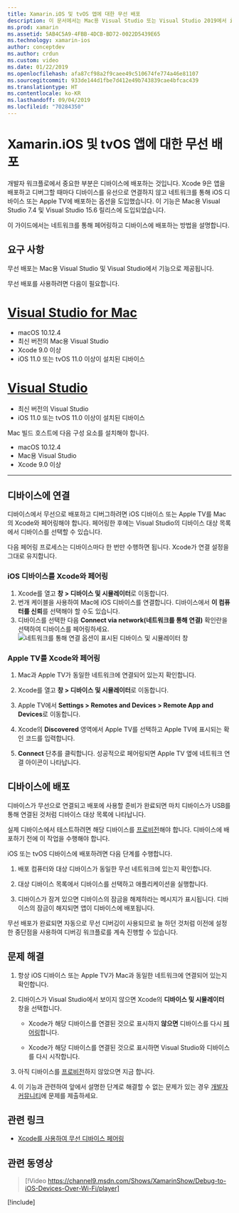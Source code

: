 ```yaml
---
title: Xamarin.iOS 및 tvOS 앱에 대한 무선 배포
description: 이 문서에서는 Mac용 Visual Studio 또는 Visual Studio 2019에서 iOS 디바이스에 Xamarin.iOS 앱을 무선으로 배포하는 방법을 설명합니다.
ms.prod: xamarin
ms.assetid: 5AB4C5A9-4FBB-4DCB-BD72-0022D5439E65
ms.technology: xamarin-ios
author: conceptdev
ms.author: crdun
ms.custom: video
ms.date: 01/22/2019
ms.openlocfilehash: afa87cf98a2f9caee49c510674fe774a46e81107
ms.sourcegitcommit: 933de144d1fbe7d412e49b743839cae4bfcac439
ms.translationtype: HT
ms.contentlocale: ko-KR
ms.lasthandoff: 09/04/2019
ms.locfileid: "70284350"
---
```

# <a name="wireless-deployment-for-xamarinios-and-tvos-apps"></a>Xamarin.iOS 및 tvOS 앱에 대한 무선 배포

개발자 워크플로에서 중요한 부분은 디바이스에 배포하는 것입니다. Xcode 9은 앱을 배포하고 디버그할 때마다 디바이스를 유선으로 연결하지 않고 네트워크를 통해 iOS 디바이스 또는 Apple TV에 배포하는 옵션을 도입했습니다. 이 기능은 Mac용 Visual Studio 7.4 및 Visual Studio 15.6 릴리스에 도입되었습니다.

이 가이드에서는 네트워크를 통해 페어링하고 디바이스에 배포하는 방법을 설명합니다.

## <a name="requirements"></a>요구 사항

무선 배포는 Mac용 Visual Studio 및 Visual Studio에서 기능으로 제공됩니다.

무선 배포를 사용하려면 다음이 필요합니다.

# <a name="visual-studio-for-mactabmacos"></a>[Visual Studio for Mac](#tab/macos)

- macOS 10.12.4
- 최신 버전의 Mac용 Visual Studio
- Xcode 9.0 이상
- iOS 11.0 또는 tvOS 11.0 이상이 설치된 디바이스

# <a name="visual-studiotabwindows"></a>[Visual Studio](#tab/windows)

- 최신 버전의 Visual Studio
- iOS 11.0 또는 tvOS 11.0 이상이 설치된 디바이스

Mac 빌드 호스트에 다음 구성 요소를 설치해야 합니다.

- macOS 10.12.4
- Mac용 Visual Studio
- Xcode 9.0 이상

-----

## <a name="connecting-a-device"></a>디바이스에 연결

디바이스에서 무선으로 배포하고 디버그하려면 iOS 디바이스 또는 Apple TV를 Mac의 Xcode와 페어링해야 합니다. 페어링한 후에는 Visual Studio의 디바이스 대상 목록에서 디바이스를 선택할 수 있습니다. 

다음 페어링 프로세스는 디바이스마다 한 번만 수행하면 됩니다. Xcode가 연결 설정을 그대로 유지합니다.

<a name="pair" />

### <a name="pairing-an-ios-device-with-xcode"></a>iOS 디바이스를 Xcode와 페어링

1. Xcode를 열고 **창 &gt; 디바이스 및 시뮬레이터**로 이동합니다.
2. 번개 케이블을 사용하여 Mac에 iOS 디바이스를 연결합니다. 디바이스에서 **이 컴퓨터를 신뢰**를 선택해야 할 수도 있습니다.
3. 디바이스를 선택한 다음 **Connect via network(네트워크를 통해 연결)** 확인란을 선택하여 디바이스를 페어링하세요.  ![네트워크를 통해 연결 옵션이 표시된 디바이스 및 시뮬레이터 창](wireless-deployment-images/image2.png)

### <a name="pairing-an-apple-tv-with-xcode"></a>Apple TV를 Xcode와 페어링

1. Mac과 Apple TV가 동일한 네트워크에 연결되어 있는지 확인합니다.

2. Xcode를 열고 **창 &gt; 디바이스 및 시뮬레이터**로 이동합니다.

3. Apple TV에서 **Settings > Remotes and Devices > Remote App and Devices**로 이동합니다.

4. Xcode의 **Discovered** 영역에서 Apple TV를 선택하고 Apple TV에 표시되는 확인 코드를 입력합니다.

5. **Connect** 단추를 클릭합니다. 성공적으로 페어링되면 Apple TV 옆에 네트워크 연결 아이콘이 나타납니다.

## <a name="deploy-to-a-device"></a>디바이스에 배포

디바이스가 무선으로 연결되고 배포에 사용할 준비가 완료되면 마치 디바이스가 USB를 통해 연결된 것처럼 디바이스 대상 목록에 나타납니다.

실제 디바이스에서 테스트하려면 해당 디바이스를 [프로비전](~/ios/get-started/installation/device-provisioning/index.md)해야 합니다. 디바이스에 배포하기 전에 이 작업을 수행해야 합니다. 

iOS 또는 tvOS 디바이스에 배포하려면 다음 단계를 수행합니다.

1. 배포 컴퓨터와 대상 디바이스가 동일한 무선 네트워크에 있는지 확인합니다. 

2. 대상 디바이스 목록에서 디바이스를 선택하고 애플리케이션을 실행합니다.

3. 디바이스가 잠겨 있으면 디바이스의 잠금을 해제하라는 메시지가 표시됩니다. 디바이스의 잠금이 해지되면 앱이 디바이스에 배포됩니다.

무선 배포가 완료되면 자동으로 무선 디버깅이 사용되므로 늘 하던 것처럼 이전에 설정한 중단점을 사용하여 디버깅 워크플로를 계속 진행할 수 있습니다.

## <a name="troubleshooting"></a>문제 해결

1. 항상 iOS 디바이스 또는 Apple TV가 Mac과 동일한 네트워크에 연결되어 있는지 확인합니다.

2. 디바이스가 Visual Studio에서 보이지 않으면 Xcode의 **디바이스 및 시뮬레이터** 창을 선택합니다. 

    - Xcode가 해당 디바이스를 연결된 것으로 표시하지 **않으면** 디바이스를 다시 [페어링](#pair)합니다.

    - Xcode가 해당 디바이스를 연결된 것으로 표시하면 Visual Studio와 디바이스를 다시 시작합니다.

3. 아직 디바이스를 [프로비전](~/ios/get-started/installation/device-provisioning/index.md)하지 않았으면 지금 합니다.

4. 이 기능과 관련하여 앞에서 설명한 단계로 해결할 수 없는 문제가 있는 경우 [개발자 커뮤니티](https://developercommunity.visualstudio.com/spaces/41/index.html)에 문제를 제출하세요.

## <a name="related-links"></a>관련 링크

- [Xcode를 사용하여 무선 디바이스 페어링](https://help.apple.com/xcode/mac/9.0/index.html?localePath=en.lproj#/devbc48d1bad)

## <a name="related-video"></a>관련 동영상

> [!Video https://channel9.msdn.com/Shows/XamarinShow/Debug-to-iOS-Devices-Over-Wi-Fi/player]

[!include[](~/essentials/includes/xamarin-show-essentials.md)]
